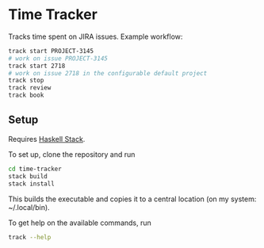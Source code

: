 # Time Tracker

Tracks time spent on JIRA issues. Example workflow:

```bash
track start PROJECT-3145
# work on issue PROJECT-3145
track start 2718
# work on issue 2718 in the configurable default project
track stop
track review
track book
```

## Setup

Requires [Haskell Stack](https://docs.haskellstack.org/en/stable/README/#how-to-install).

To set up, clone the repository and run

```bash
cd time-tracker
stack build
stack install
```

This builds the executable and copies it to a central location (on my system: ~/.local/bin).

To get help on the available commands, run

```bash
track --help
```
